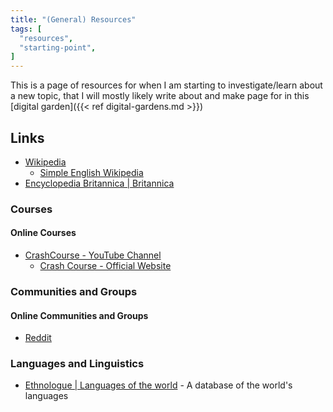 ```yaml
---
title: "(General) Resources"
tags: [
  "resources",
  "starting-point",
]
---
```


This is a page of resources for when I am starting to investigate/learn about a new topic, that I will mostly likely write about and make page for in this [digital garden]({{< ref digital-gardens.md >}})

## Links

- [Wikipedia](https://www.wikipedia.org/)
  - [Simple English Wikipedia](https://simple.wikipedia.org)
- [Encyclopedia Britannica | Britannica](https://www.britannica.com/)

### Courses

#### Online Courses

- [CrashCourse - YouTube Channel](https://www.youtube.com/@crashcourse)
  - [Crash Course - Official Website](https://thecrashcourse.com/)

### Communities and Groups

#### Online Communities and Groups

- [Reddit](https://www.reddit.com/?rdt=40028)

### Languages and Linguistics

- [Ethnologue | Languages of the world](https://www.ethnologue.com/) - A database of the world's languages
